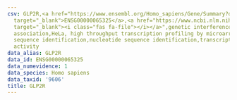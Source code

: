 ```yaml
---
csv: GLP2R,<a href="https://www.ensembl.org/Homo_sapiens/Gene/Summary?db=core;g=ENSG00000065325"
  target="_blank">ENSG00000065325</a>,<a href="https://www.ncbi.nlm.nih.gov/pubmed/17216044"
  target="_blank"><i class="fas fa-file"></i></a>",genetic interference,functional
  association,HeLa, high throughput transcription profiling by microarray,nucleotide
  sequence identification,nucleotide sequence identification,transcriptional regulation,down-regulates
  activity
data_alias: GLP2R
data_id: ENSG00000065325
data_numevidence: 1
data_species: Homo sapiens
data_taxid: '9606'
title: GLP2R
---
```

